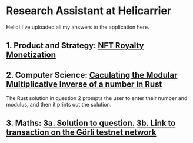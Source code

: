 # Research Assistant at Helicarrier

Hello! I've uploaded all my answers to the application here.

## 1. Product and Strategy: [NFT Royalty Monetization](https://github.com/moyela/helicarrier/blob/main/Product%20and%20Strategy/NFT-royalties.pdf)

## 2. Computer Science: [Caculating the Modular Multiplicative Inverse of a number in Rust](https://github.com/moyela/helicarrier/blob/main/modularInverse.rs)
The Rust solution in question 2 prompts the user to enter their number and modulus, and then it prints out the solution.

## 3. Maths: [3a. Solution to question.](https://github.com/moyela/helicarrier/blob/main/Maths/Math%201.md) [3b. Link to transaction on the Görli testnet network](https://github.com/moyela/helicarrier/blob/main/Maths/Math%202.md)
